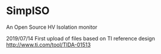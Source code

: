 # SimpISO
An Open Source HV Isolation monitor

2019/07/14
First upload of files based on TI reference design http://www.ti.com/tool/TIDA-01513 
